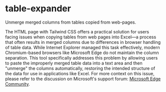 # table-expander
Unmerge merged columns from tables copied from web-pages.


The HTML page with Tailwind CSS offers a practical solution for users facing issues when copying tables from web pages into Excel—a process that often results in merged columns due to differences in browser handling of table data. While Internet Explorer managed this task effectively, modern Chromium-based browsers like Microsoft Edge do not maintain the column separation. This tool specifically addresses this problem by allowing users to paste the improperly merged table data into a text area and then "unmerge" the columns automatically, restoring the intended structure of the data for use in applications like Excel. For more context on this issue, please refer to the discussion on Microsoft's support forum: [Microsoft Edge Community](https://answers.microsoft.com/en-us/microsoftedge/forum/all/pasting-table-from-webpage-to-excel/449f0d05-bb77-4c43-82b4-61225feccecd).
